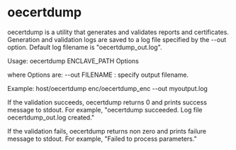 oecertdump
=====

oecertdump is a utility that generates and validates reports and certificates.
Generation and validation logs are saved to a log file specified by the --out option.
Default log filename is "oecertdump_out.log".

Usage: oecertdump ENCLAVE_PATH Options

where Options are:
    --out FILENAME        : specify output filename.

Example: host/oecertdump enc/oecertdump_enc --out myoutput.log

If the validation succeeds, oecertdump returns 0 and prints success message to stdout. For example,
    "oecertdump succeeded. Log file oecertdump_out.log created."

If the validation fails, oecertdump returns non zero and prints failure message to stdout. For example,
    "Failed to process parameters."